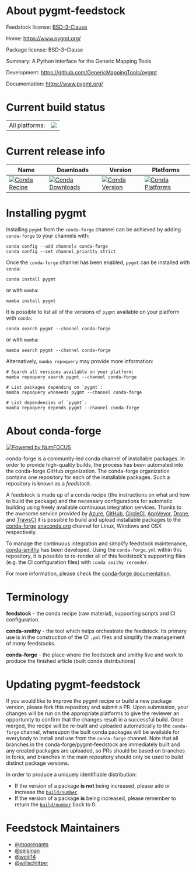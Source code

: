 About pygmt-feedstock
=====================

Feedstock license: [BSD-3-Clause](https://github.com/conda-forge/pygmt-feedstock/blob/main/LICENSE.txt)

Home: https://www.pygmt.org/

Package license: BSD-3-Clause

Summary: A Python interface for the Generic Mapping Tools

Development: https://github.com/GenericMappingTools/pygmt

Documentation: https://www.pygmt.org/

Current build status
====================


<table><tr><td>All platforms:</td>
    <td>
      <a href="https://dev.azure.com/conda-forge/feedstock-builds/_build/latest?definitionId=9650&branchName=main">
        <img src="https://dev.azure.com/conda-forge/feedstock-builds/_apis/build/status/pygmt-feedstock?branchName=main">
      </a>
    </td>
  </tr>
</table>

Current release info
====================

| Name | Downloads | Version | Platforms |
| --- | --- | --- | --- |
| [![Conda Recipe](https://img.shields.io/badge/recipe-pygmt-green.svg)](https://anaconda.org/conda-forge/pygmt) | [![Conda Downloads](https://img.shields.io/conda/dn/conda-forge/pygmt.svg)](https://anaconda.org/conda-forge/pygmt) | [![Conda Version](https://img.shields.io/conda/vn/conda-forge/pygmt.svg)](https://anaconda.org/conda-forge/pygmt) | [![Conda Platforms](https://img.shields.io/conda/pn/conda-forge/pygmt.svg)](https://anaconda.org/conda-forge/pygmt) |

Installing pygmt
================

Installing `pygmt` from the `conda-forge` channel can be achieved by adding `conda-forge` to your channels with:

```
conda config --add channels conda-forge
conda config --set channel_priority strict
```

Once the `conda-forge` channel has been enabled, `pygmt` can be installed with `conda`:

```
conda install pygmt
```

or with `mamba`:

```
mamba install pygmt
```

It is possible to list all of the versions of `pygmt` available on your platform with `conda`:

```
conda search pygmt --channel conda-forge
```

or with `mamba`:

```
mamba search pygmt --channel conda-forge
```

Alternatively, `mamba repoquery` may provide more information:

```
# Search all versions available on your platform:
mamba repoquery search pygmt --channel conda-forge

# List packages depending on `pygmt`:
mamba repoquery whoneeds pygmt --channel conda-forge

# List dependencies of `pygmt`:
mamba repoquery depends pygmt --channel conda-forge
```


About conda-forge
=================

[![Powered by
NumFOCUS](https://img.shields.io/badge/powered%20by-NumFOCUS-orange.svg?style=flat&colorA=E1523D&colorB=007D8A)](https://numfocus.org)

conda-forge is a community-led conda channel of installable packages.
In order to provide high-quality builds, the process has been automated into the
conda-forge GitHub organization. The conda-forge organization contains one repository
for each of the installable packages. Such a repository is known as a *feedstock*.

A feedstock is made up of a conda recipe (the instructions on what and how to build
the package) and the necessary configurations for automatic building using freely
available continuous integration services. Thanks to the awesome service provided by
[Azure](https://azure.microsoft.com/en-us/services/devops/), [GitHub](https://github.com/),
[CircleCI](https://circleci.com/), [AppVeyor](https://www.appveyor.com/),
[Drone](https://cloud.drone.io/welcome), and [TravisCI](https://travis-ci.com/)
it is possible to build and upload installable packages to the
[conda-forge](https://anaconda.org/conda-forge) [anaconda.org](https://anaconda.org/)
channel for Linux, Windows and OSX respectively.

To manage the continuous integration and simplify feedstock maintenance,
[conda-smithy](https://github.com/conda-forge/conda-smithy) has been developed.
Using the ``conda-forge.yml`` within this repository, it is possible to re-render all of
this feedstock's supporting files (e.g. the CI configuration files) with ``conda smithy rerender``.

For more information, please check the [conda-forge documentation](https://conda-forge.org/docs/).

Terminology
===========

**feedstock** - the conda recipe (raw material), supporting scripts and CI configuration.

**conda-smithy** - the tool which helps orchestrate the feedstock.
                   Its primary use is in the construction of the CI ``.yml`` files
                   and simplify the management of *many* feedstocks.

**conda-forge** - the place where the feedstock and smithy live and work to
                  produce the finished article (built conda distributions)


Updating pygmt-feedstock
========================

If you would like to improve the pygmt recipe or build a new
package version, please fork this repository and submit a PR. Upon submission,
your changes will be run on the appropriate platforms to give the reviewer an
opportunity to confirm that the changes result in a successful build. Once
merged, the recipe will be re-built and uploaded automatically to the
`conda-forge` channel, whereupon the built conda packages will be available for
everybody to install and use from the `conda-forge` channel.
Note that all branches in the conda-forge/pygmt-feedstock are
immediately built and any created packages are uploaded, so PRs should be based
on branches in forks, and branches in the main repository should only be used to
build distinct package versions.

In order to produce a uniquely identifiable distribution:
 * If the version of a package **is not** being increased, please add or increase
   the [``build/number``](https://docs.conda.io/projects/conda-build/en/latest/resources/define-metadata.html#build-number-and-string).
 * If the version of a package **is** being increased, please remember to return
   the [``build/number``](https://docs.conda.io/projects/conda-build/en/latest/resources/define-metadata.html#build-number-and-string)
   back to 0.

Feedstock Maintainers
=====================

* [@moorepants](https://github.com/moorepants/)
* [@seisman](https://github.com/seisman/)
* [@weiji14](https://github.com/weiji14/)
* [@willschlitzer](https://github.com/willschlitzer/)

